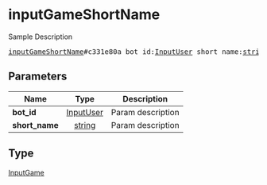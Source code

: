 # inputGameShortName

Sample Description

<pre>
<a href="../constructor/inputGameShortName.md">inputGameShortName</a>#c331e80a bot_id:<a href="../type/InputUser.md">InputUser</a> short_name:<a href="../type/string.md">string</a> = <a href="../type/InputGame.md">InputGame</a>;</pre>
## Parameters

| Name | Type | Description |
|------|:----:|-------------|
| **bot_id** | <a href="../type/InputUser.md">InputUser</a> | Param description |
| **short_name** | <a href="../type/string.md">string</a> | Param description |

## Type

<a href="../type/InputGame.md">InputGame</a>
